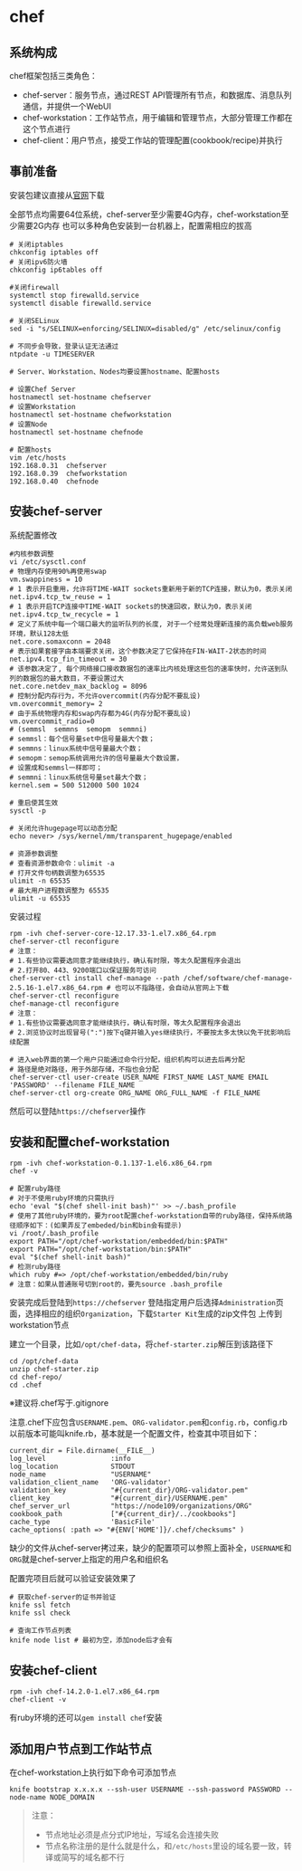 
# chef

## 系统构成

chef框架包括三类角色：

- chef-server：服务节点，通过REST API管理所有节点，和数据库、消息队列通信，并提供一个WebUI
- chef-workstation：工作站节点，用于编辑和管理节点，大部分管理工作都在这个节点进行
- chef-client：用户节点，接受工作站的管理配置(cookbook/recipe)并执行

## 事前准备

安装包建议直接从[官网](https://downloads.chef.io/)下载

全部节点均需要64位系统，chef-server至少需要4G内存，chef-workstation至少需要2G内存
也可以多种角色安装到一台机器上，配置需相应的拔高

```shell
# 关闭iptables
chkconfig iptables off  
# 关闭ipv6防火墙
chkconfig ip6tables off

#关闭firewall
systemctl stop firewalld.service
systemctl disable firewalld.service

# 关闭SELinux
sed -i "s/SELINUX=enforcing/SELINUX=disabled/g" /etc/selinux/config

# 不同步会导致，登录认证无法通过
ntpdate -u TIMESERVER

# Server、Workstation、Nodes均要设置hostname、配置hosts

# 设置Chef Server
hostnamectl set-hostname chefserver
# 设置Workstation
hostnamectl set-hostname chefworkstation
# 设置Node
hostnamectl set-hostname chefnode

# 配置hosts
vim /etc/hosts
192.168.0.31  chefserver
192.168.0.39  chefworkstation
192.168.0.40  chefnode
```

## 安装chef-server

系统配置修改

```shell
#内核参数调整
vi /etc/sysctl.conf
# 物理内存使用90%再使用swap
vm.swappiness = 10
# 1 表示开启重用，允许将TIME-WAIT sockets重新用于新的TCP连接，默认为0，表示关闭
net.ipv4.tcp_tw_reuse = 1
# 1 表示开启TCP连接中TIME-WAIT sockets的快速回收，默认为0，表示关闭
net.ipv4.tcp_tw_recycle = 1
# 定义了系统中每一个端口最大的监听队列的长度, 对于一个经常处理新连接的高负载web服务环境，默认128太低
net.core.somaxconn = 2048
# 表示如果套接字由本端要求关闭，这个参数决定了它保持在FIN-WAIT-2状态的时间
net.ipv4.tcp_fin_timeout = 30
# 该参数决定了, 每个网络接口接收数据包的速率比内核处理这些包的速率快时，允许送到队列的数据包的最大数目，不要设置过大
net.core.netdev_max_backlog = 8096
# 控制分配内存行为，不允许overcommit(内存分配不要乱设)
vm.overcommit_memory= 2
# 由于系统物理内存和swap内存都为4G(内存分配不要乱设)
vm.overcommit_radio=0
# (semmsl  semmns  semopm  semmni)
# semmsl：每个信号量set中信号量最大个数；
# semmns：linux系统中信号量最大个数；
# semopm：semop系统调用允许的信号量最大个数设置，
# 设置成和semmsl一样即可；
# semmni：linux系统信号量set最大个数；
kernel.sem = 500 512000 500 1024

# 重启使其生效
sysctl -p

# 关闭允许hugepage可以动态分配
echo never> /sys/kernel/mm/transparent_hugepage/enabled

# 资源参数调整
# 查看资源参数命令：ulimit -a
# 打开文件句柄数调整为65535
ulimit -n 65535
# 最大用户进程数调整为 65535
ulimit -u 65535
```

安装过程

```shell
rpm -ivh chef-server-core-12.17.33-1.el7.x86_64.rpm
chef-server-ctl reconfigure
# 注意：
# 1.有些协议需要选同意才能继续执行，确认有时限，等太久配置程序会退出
# 2.打开80、443、9200端口以保证服务可访问
chef-server-ctl install chef-manage --path /chef/software/chef-manage-2.5.16-1.el7.x86_64.rpm # 也可以不指路径，会自动从官网上下载
chef-server-ctl reconfigure
chef-manage-ctl reconfigure
# 注意：
# 1.有些协议需要选同意才能继续执行，确认有时限，等太久配置程序会退出
# 2.浏览协议时出现冒号(":")按下q键并输入yes继续执行，不要按太多太快以免干扰影响后续配置

# 进入web界面的第一个用户只能通过命令行分配，组织机构可以进去后再分配
# 路径是绝对路径，用于外部存储，不指也会分配
chef-server-ctl user-create USER_NAME FIRST_NAME LAST_NAME EMAIL 'PASSWORD' --filename FILE_NAME
chef-server-ctl org-create ORG_NAME ORG_FULL_NAME -f FILE_NAME
```

然后可以登陆`https://chefserver`操作

## 安装和配置chef-workstation

```shell
rpm -ivh chef-workstation-0.1.137-1.el6.x86_64.rpm
chef -v

# 配置ruby路径
# 对于不使用ruby环境的只需执行
echo 'eval "$(chef shell-init bash)"' >> ~/.bash_profile
# 使用了其他ruby环境的，要为root配置chef-workstation自带的ruby路径，保持系统路径顺序如下：(如果弄反了embeded/bin和bin会有提示)
vi /root/.bash_profile
export PATH="/opt/chef-workstation/embedded/bin:$PATH"
export PATH="/opt/chef-workstation/bin:$PATH"
eval "$(chef shell-init bash)"
# 检测ruby路径
which ruby #=> /opt/chef-workstation/embedded/bin/ruby
# 注意：如果从普通账号切到root的，要先source .bash_profile
```

安装完成后登陆到`https://chefserver`
登陆指定用户后选择`Administration`页面，选择相应的组织`Organization`，下载`Starter Kit`生成的zip文件包
上传到workstation节点

建立一个目录，比如`/opt/chef-data`，将`chef-starter.zip`解压到该路径下

```shell
cd /opt/chef-data
unzip chef-starter.zip
cd chef-repo/
cd .chef
```

※建议将.chef写于.gitignore

注意.chef下应包含`USERNAME.pem`、`ORG-validator.pem`和`config.rb`，config.rb以前版本可能叫knife.rb，基本就是一个配置文件，检查其中项目如下：

```shell
current_dir = File.dirname(__FILE__)
log_level                :info
log_location             STDOUT
node_name                "USERNAME"
validation_client_name   'ORG-validator'
validation_key           "#{current_dir}/ORG-validator.pem"
client_key               "#{current_dir}/USERNAME.pem"
chef_server_url          "https://node109/organizations/ORG"
cookbook_path            ["#{current_dir}/../cookbooks"]
cache_type               'BasicFile'
cache_options( :path => "#{ENV['HOME']}/.chef/checksums" )
```

缺少的文件从chef-server拷过来，缺少的配置项可以参照上面补全，`USERNAME`和`ORG`就是chef-server上指定的用户名和组织名

配置完项目后就可以验证安装效果了

```shell
# 获取chef-server的证书并验证
knife ssl fetch
knife ssl check

# 查询工作节点列表
knife node list # 最初为空，添加node后才会有
```

## 安装chef-client

```shell
rpm -ivh chef-14.2.0-1.el7.x86_64.rpm
chef-client -v
```

有ruby环境的还可以`gem install chef`安装

## 添加用户节点到工作站节点

在chef-workstation上执行如下命令可添加节点

```shell
knife bootstrap x.x.x.x --ssh-user USERNAME --ssh-password PASSWORD --node-name NODE_DOMAIN
```

>注意：
>
>- 节点地址必须是点分式IP地址，写域名会连接失败
>- 节点名称注册的是什么就是什么，和`/etc/hosts`里设的域名要一致，转译或简写的域名都不行
